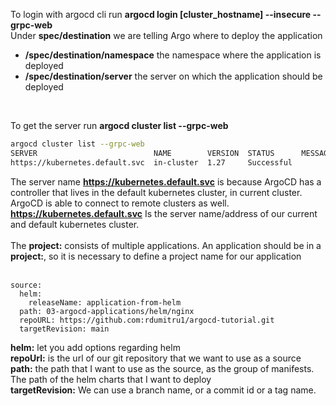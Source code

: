 To login with argocd cli run **argocd login [cluster_hostname] --insecure --grpc-web** <br>
Under **spec/destination** we are telling Argo where to deploy the application <br>
- **/spec/destination/namespace** the namespace where the application is deployed <br>
- **/spec/destination/server** the server on which the application should be deployed <br>
<br>

To get the server run **argocd cluster list --grpc-web**

```bash
argocd cluster list --grpc-web
SERVER                          NAME        VERSION  STATUS      MESSAGE  PROJECT
https://kubernetes.default.svc  in-cluster  1.27     Successful
```

The server name **https://kubernetes.default.svc** is because ArgoCD has a controller that lives in the default kubernetes cluster, in current cluster. <br>
ArgoCD is able to connect to remote clusters as well. <br>
**https://kubernetes.default.svc** Is the server name/address of our current and default kubernetes cluster. <br>
<br>
The **project:** consists of multiple applications. An application should be in a **project:**, so it is necessary to define a project name for our application
<br>
<br>

    source:
      helm:
        releaseName: application-from-helm
      path: 03-argocd-applications/helm/nginx
      repoURL: https://github.com:rdumitru1/argocd-tutorial.git
      targetRevision: main
**helm:** let you add options regarding helm <br>
**repoUrl:** is the url of our git repository that we want to use as a source <br>
**path:** the path that I want to use as the source, as the group of manifests. The path of the helm charts that I want to deploy <br>
**targetRevision:** We can use a branch name, or a commit id or a tag name.
